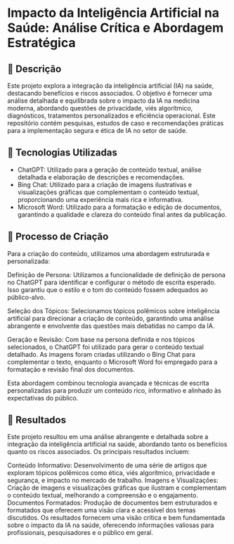 # Impacto da Inteligência Artificial na Saúde: Análise Crítica e Abordagem Estratégica

## 📒 Descrição
Este projeto explora a integração da inteligência artificial (IA) na saúde, destacando benefícios e riscos associados. O objetivo é fornecer uma análise detalhada e equilibrada sobre o impacto da IA na medicina moderna, abordando questões de privacidade, viés algorítmico, diagnósticos, tratamentos personalizados e eficiência operacional. Este repositório contém pesquisas, estudos de caso e recomendações práticas para a implementação segura e ética de IA no setor de saúde.

## 🤖 Tecnologias Utilizadas
* ChatGPT: Utilizado para a geração de conteúdo textual, análise detalhada e elaboração de descrições e recomendações.
* Bing Chat: Utilizado para a criação de imagens ilustrativas e visualizações gráficas que complementam o conteúdo textual, proporcionando uma experiência mais rica e informativa.
* Microsoft Word: Utilizado para a formatação e edição de documentos, garantindo a qualidade e clareza do conteúdo final antes da publicação.

## 🧐 Processo de Criação
Para a criação do conteúdo, utilizamos uma abordagem estruturada e personalizada:

Definição de Persona: Utilizamos a funcionalidade de definição de persona no ChatGPT para identificar e configurar o método de escrita esperado. Isso garantiu que o estilo e o tom do conteúdo fossem adequados ao público-alvo.

Seleção dos Tópicos: Selecionamos tópicos polêmicos sobre inteligência artificial para direcionar a criação de conteúdo, garantindo uma análise abrangente e envolvente das questões mais debatidas no campo da IA.

Geração e Revisão: Com base na persona definida e nos tópicos selecionados, o ChatGPT foi utilizado para gerar o conteúdo textual detalhado. As imagens foram criadas utilizando o Bing Chat para complementar o texto, enquanto o Microsoft Word foi empregado para a formatação e revisão final dos documentos.

Esta abordagem combinou tecnologia avançada e técnicas de escrita personalizadas para produzir um conteúdo rico, informativo e alinhado às expectativas do público.

## 🚀 Resultados
Este projeto resultou em uma análise abrangente e detalhada sobre a integração da inteligência artificial na saúde, abordando tanto os benefícios quanto os riscos associados. Os principais resultados incluem:

Conteúdo Informativo: Desenvolvimento de uma série de artigos que exploram tópicos polêmicos como ética, viés algorítmico, privacidade e segurança, e impacto no mercado de trabalho.
Imagens e Visualizações: Criação de imagens e visualizações gráficas que ilustram e complementam o conteúdo textual, melhorando a compreensão e o engajamento.
Documentos Formatados: Produção de documentos bem estruturados e formatados que oferecem uma visão clara e acessível dos temas discutidos.
Os resultados fornecem uma visão crítica e bem fundamentada sobre o impacto da IA na saúde, oferecendo informações valiosas para profissionais, pesquisadores e o público em geral.
